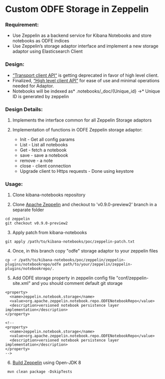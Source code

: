 # **Custom ODFE Storage in Zeppelin**

### **Requirement:**

- Use Zeppelin as a backend service for Kibana Notebooks and store notebooks as ODFE indices
- Use Zeppelin’s storage adaptor interface and implement a new storage adaptor using Elasticsearch Client

### **Design:**

- [“Transport client API“](https://www.elastic.co/guide/en/elasticsearch/client/java-api/current/transport-client.html) is getting deprecated in favor of high level client.
- Finalized, [“High level client API”](https://www.elastic.co/guide/en/elasticsearch/client/java-rest/7.8/java-rest-high.html) for ease of use and minimal operations needed for Adaptor.
- Notebooks will be indexed as* .notebooks/\_doc/{Unique_id} →* Unique ID is generated by zeppelin

### **Design Details:**

1. Implements the interface common for all Zeppelin Storage adaptors
2. Implementation of functions in ODFE Zeppelin storage adaptor:

   - Init - Get all config params
   - List - List all notebooks
   - Get - fetch a notebook
   - save - save a notebook
   - remove - a note
   - close - client connection
   - Upgrade client to Https requests - Done using keystore

### **Usage:**


1. Clone kibana-notebooks repository

2. Clone [Apache Zeppelin](https://github.com/apache/zeppelin) and checkout to 'v0.9.0-preview2' branch in a separate folder

```
cd zeppelin
git checkout v0.9.0-preview2
```

3. Apply patch from kibana-notebooks

```
git apply /path/to/kibana-notebooks/poc/zeppelin-patch.txt
```

4. Once, in this branch copy "odfe" storage adaptor to your zeppelin files

```
cp -r /path/to/kibana-notebooks/poc/zeppelin/zeppelin-plugins/notebookrepo/odfe path/to/your/zeppelin/zeppelin-plugins/notebookrepo/.
```

5. Add ODFE storage property in zeppelin config file "conf/zeppelin-site.xml" and you should comment default git storage

```
<property>
  <name>zeppelin.notebook.storage</name>
  <value>org.apache.zeppelin.notebook.repo.ODFENotebookRepo</value>
  <description>versioned notebook persistence layer implementation</description>
</property>

<!--
<property>
  <name>zeppelin.notebook.storage</name>
  <value>org.apache.zeppelin.notebook.repo.ODFENotebookRepo</value>
  <description>versioned notebook persistence layer implementation</description>
</property>
-->
```

6. [Build Zeppelin](https://zeppelin.apache.org/docs/0.9.0-preview2/setup/basics/how_to_build.html) using Open-JDK 8

```
 mvn clean package -DskipTests
``` 
